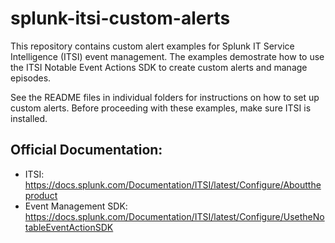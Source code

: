 # splunk-itsi-custom-alerts
This repository contains custom alert examples for Splunk IT Service Intelligence (ITSI) event management. The examples demostrate how to use the  ITSI Notable Event Actions SDK to create custom alerts and manage episodes.

See the README files in individual folders for instructions on how to set up custom alerts. Before proceeding with these examples, make sure ITSI is installed.

## Official Documentation:
* ITSI: https://docs.splunk.com/Documentation/ITSI/latest/Configure/Abouttheproduct
* Event Management SDK: https://docs.splunk.com/Documentation/ITSI/latest/Configure/UsetheNotableEventActionSDK

